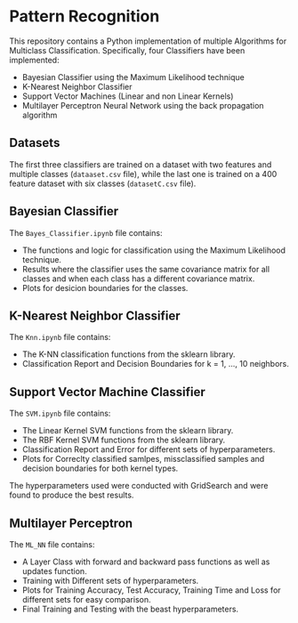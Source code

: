 # Pattern Recognition
This repository contains a Python implementation of multiple Algorithms for Multiclass Classification. Specifically, four Classifiers have been implemented:
- Bayesian Classifier using the Maximum Likelihood technique
- K-Nearest Neighbor Classifier 
- Support Vector Machines (Linear and non Linear Kernels)
- Multilayer Perceptron Neural Network using the back propagation algorithm


## Datasets 

The first three classifiers are trained on a dataset with two features and multiple classes (`dataaset.csv` file), while the last one is trained on a 400 feature dataset with six classes (`datasetC.csv` file).

## Bayesian Classifier
The `Bayes_Classifier.ipynb` file contains:
- The functions and logic for classification using the Maximum Likelihood technique.
- Results where the classifier uses the same covariance matrix for all classes and when each class has a different covariance matrix.
- Plots for desicion boundaries for the classes.

## K-Nearest Neighbor Classifier 
The `Knn.ipynb` file contains:
- The K-NN classification functions from the sklearn library.
- Classification Report and Decision Boundaries for k = 1, ..., 10 neighbors.

## Support Vector Machine Classifier
The `SVM.ipynb` file contains:
- The Linear Kernel SVM functions from the sklearn library.
- The RBF Kernel SVM functions from the sklearn library.
- Classification Report and Error for different sets of hyperparameters.
- Plots for Correclty classified samlpes, missclassified samples and decision boundaries for both kernel types.

The hyperparameters used were conducted with GridSearch and were found to produce the best results. 

## Multilayer Perceptron
The `ML_NN` file contains:
- A Layer Class with forward and backward pass functions as well as updates function.
- Training with Different sets of hyperparameters. 
- Plots for Training Accuracy, Test Accuracy, Training Time and Loss for different sets for easy comparison.
- Final Training and Testing with the beast hyperparameters.
